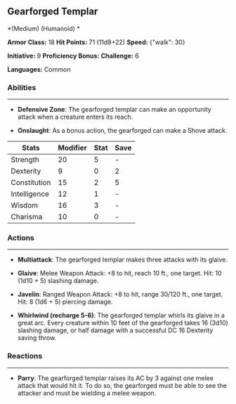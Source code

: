 ## Gearforged Templar
*(Medium) (Humanoid) *

**Armor Class:** 18
**Hit Points:** 71 (11d8+22)
**Speed:** {"walk": 30}

**Initiative:** 9
**Proficiency Bonus:**
**Challenge:** 6

**Languages:** Common

### Abilities
 --- 
- **Defensive Zone**: The gearforged templar can make an opportunity attack when a creature enters its reach.

- **Onslaught**: As a bonus action, the gearforged can make a Shove attack.



| Stats | Modifier | Stat | Save
| ---- | ---- | ---- | ---- |
| Strength | 20 | 5 | - |
| Dexterity | 9 | 0 | 2 |
| Constitution | 15 | 2 | 5 |
| Intelligence | 12 | 1 | - |
| Wisdom | 16 | 3 | - |
| Charisma | 10 | 0 | - |

### Actions
 --- 
- **Multiattack**: The gearforged templar makes three attacks with its glaive.

- **Glaive**: Melee Weapon Attack: +8 to hit, reach 10 ft., one target. Hit: 10 (1d10 + 5) slashing damage.

- **Javelin**: Ranged Weapon Attack: +8 to hit, range 30/120 ft., one target. Hit: 8 (1d6 + 5) piercing damage.

- **Whirlwind (recharge 5-6)**: The gearforged templar whirls its glaive in a great arc. Every creature within 10 feet of the gearforged takes 16 (3d10) slashing damage, or half damage with a successful DC 16 Dexterity saving throw.

### Reactions
 --- 
- **Parry**: The gearforged templar raises its AC by 3 against one melee attack that would hit it. To do so, the gearforged must be able to see the attacker and must be wielding a melee weapon.

